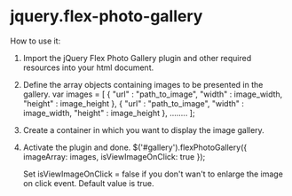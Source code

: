 # jquery.flex-photo-gallery

How to use it:
1. Import the jQuery Flex Photo Gallery plugin and other required resources into your html document.
    <script type="text/javascript" src="https://ajax.googleapis.com/ajax/libs/jquery/2.1.3/jquery.min.js"></script>
    <script type="text/javascript" src="js/jquery.flex-photo-gallery.js"></script>
    <link rel="stylesheet" type="text/css" href="css/jquery.flex-photo-gallery.css"/>
    
2. Define the array objects containing images to be presented in the gallery.
    var images = [
      {
        "url" : "path_to_image",
        "width" : image_width,
        "height" : image_height
      },
      {
        "url" : "path_to_image",
        "width" : image_width,
        "height" : image_height
      },
      ........
    ];
    
3. Create a container in which you want to display the image gallery.
    <div id="gallery"></div>
  
4. Activate the plugin and done.
    $('#gallery').flexPhotoGallery({
        imageArray: images,
        isViewImageOnClick: true
    });
    
    Set isViewImageOnClick = false if you don't wan't to enlarge the image on click event. Default value is true.  
